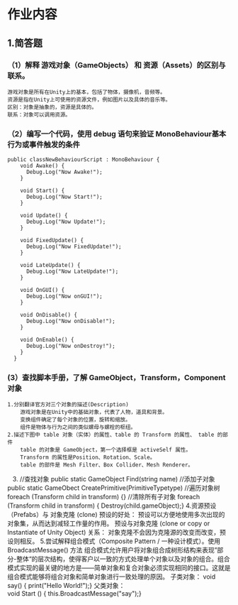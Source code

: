 # 作业内容

## 1.简答题
### （1）解释 游戏对象（GameObjects） 和 资源（Assets）的区别与联系。
	游戏对象是所有在Unity上的基本，包括了物体，摄像机，音频等。
	资源是指在Unity上可使用的资源文件，例如图片以及具体的音乐等。
	区别：对象是抽象的，资源是具体的。
	联系：对象可以调用资源。
### （2）编写一个代码，使用 debug 语句来验证 MonoBehaviour基本行为或事件触发的条件
```
public classNewBehaviourScript : MonoBehaviour {
    void Awake() {
      Debug.Log("Now Awake!");
    }
		
    void Start() {
      Debug.Log("Now Start!");
    }
		
    void Update() {
      Debug.Log("Now Update!");
    }
		
    void FixedUpdate() {
      Debug.Log("Now FixedUpdate!");
    }

    void LateUpdate() {
      Debug.Log("Now LateUpdate!");
    }

    void OnGUI() {
      Debug.Log("Now onGUI!");
    }

    void OnDisable() {
      Debug.Log("Now onDisable!");
    }

    void OnEnable() {
      Debug.Log("Now onDestroy!");
    }
  }
```
### (3）查找脚本手册，了解 GameObject，Transform，Component 对象
    1.分别翻译官方对三个对象的描述(Description)
        游戏对象是在Unity中的基础对象，代表了人物，道具和背景。
        变换组件确定了每个对象的位置，旋转和缩放。
        组件是物体与行为之间的类似螺母与螺栓的枢纽。
    2.描述下图中 table 对象（实体）的属性、table 的 Transform 的属性、 table 的部件
        table 的对象是 GameObject，第一个选择框是 activeSelf 属性。
        Transform 的属性是Position、Rotation、Scale。
        table 的部件是 Mesh Filter、Box Collider、Mesh Renderer。
	
    3.  //查找对象
        public static GameObject Find(string name)
        //添加子对象
        public static GameObect CreatePrimitive(PrimitiveTypetype)
        //遍历对象树
        foreach (Transform child in transform) {}
        //清除所有子对象
        foreach (Transform child in transform) { Destroy(child.gameObject);}
    4.资源预设（Prefabs）与 对象克隆 (clone)
        预设的好处：
            预设可以方便地使用多次出现的对象集，从而达到减轻工作量的作用。
        预设与对象克隆 (clone or copy or Instantiate of Unity Object) 关系：
            对象克隆不会因为克隆源的改变而改变，预设则相反。
    5.尝试解释组合模式（Composite Pattern / 一种设计模式）。使用 BroadcastMessage() 方法
        组合模式允许用户将对象组合成树形结构来表现”部分-整体“的层次结构，使得客户以一致的方式处理单个对象以及对象的组合。组合模式实现的最关键的地方是——简单对象和复合对象必须实现相同的接口。这就是组合模式能够将组合对象和简单对象进行一致处理的原因。
            子类对象：
                void say() {
                print("Hello World!");}
            父类对象：   
                void Start () {
                this.BroadcastMessage("say");}
